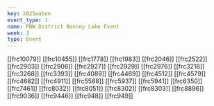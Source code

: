 ```yaml
---
key: 2025wabon
event_type: 1
name: PNW District Bonney Lake Event
week: 3
type: Event
---
```

[[frc10079]]
[[frc10455]]
[[frc1778]]
[[frc1983]]
[[frc2046]]
[[frc2522]]
[[frc2903]]
[[frc2906]]
[[frc2927]]
[[frc2929]]
[[frc2976]]
[[frc3218]]
[[frc3268]]
[[frc3393]]
[[frc4089]]
[[frc4469]]
[[frc4512]]
[[frc4579]]
[[frc4682]]
[[frc4911]]
[[frc5588]]
[[frc5937]]
[[frc5941]]
[[frc6350]]
[[frc7461]]
[[frc8032]]
[[frc8051]]
[[frc8302]]
[[frc8303]]
[[frc8896]]
[[frc9036]]
[[frc9446]]
[[frc948]]
[[frc949]]
